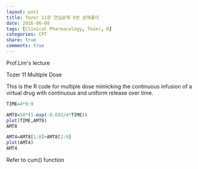 ```yaml
---
layout: post
title: Tozer 11장 연습문제 6번 문제풀이
date: 2016-06-08
tags: [Clinical Pharmacology, Tozer, R]
categories: CPT
share: true
comments: true
---
```


Prof.Lim's lecture

Tozer 11 Multiple Dose

This is the R code for multiple dose mimicking the continuous infusion of a virtual drug with continuous and uniform release over time.

```r
TIME=4*0:9

AMT8=50*(1-exp(-0.693/4*TIME))
plot(TIME,AMT8)
AMT8

AMT4=AMT8[1:8]+AMT8[2:9]
plot(AMT4)
AMT4
```

Refer to cum() function
